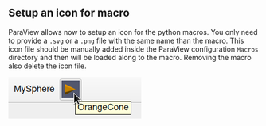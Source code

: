 ## Setup an icon for macro

ParaView allows now to setup an icon for the python macros. You only need
to provide a `.svg` or a `.png` file with the same name than the macro.
This icon file should be manually added inside the ParaView configuration
`Macros` directory and then will be loaded along to the macro.
Removing the macro also delete the icon file.

![Icon for macro](macro-icon.png)
